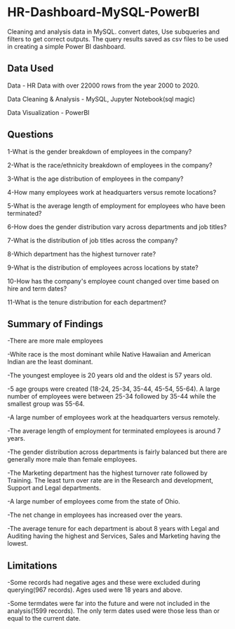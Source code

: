 # HR-Dashboard-MySQL-PowerBI
Cleaning and analysis data in MySQL. convert dates, Use subqueries and filters to get correct outputs. The query results saved as csv files to be used  in creating a simple Power BI dashboard.

## Data Used

Data - HR Data with over 22000 rows from the year 2000 to 2020.

Data Cleaning & Analysis - MySQL, Jupyter Notebook(sql magic)

Data Visualization - PowerBI

## Questions

1-What is the gender breakdown of employees in the company?

2-What is the race/ethnicity breakdown of employees in the company?

3-What is the age distribution of employees in the company?

4-How many employees work at headquarters versus remote locations?

5-What is the average length of employment for employees who have been terminated?

6-How does the gender distribution vary across departments and job titles?

7-What is the distribution of job titles across the company?

8-Which department has the highest turnover rate?

9-What is the distribution of employees across locations by state?

10-How has the company's employee count changed over time based on hire and term dates?

11-What is the tenure distribution for each department?

## Summary of Findings

-There are more male employees

-White race is the most dominant while Native Hawaiian and American Indian are the least dominant.

-The youngest employee is 20 years old and the oldest is 57 years old.

-5 age groups were created (18-24, 25-34, 35-44, 45-54, 55-64). A large number of employees were
 between 25-34 followed by 35-44 while the smallest group was 55-64.
 
-A large number of employees work at the headquarters versus remotely.

-The average length of employment for terminated employees is around 7 years.

-The gender distribution across departments is fairly balanced but there are generally more male than female employees.

-The Marketing department has the highest turnover rate followed by Training. 
 The least turn over rate are in the Research and development, Support and Legal departments.
 
-A large number of employees come from the state of Ohio.

-The net change in employees has increased over the years.

-The average tenure for each department is about 8 years with Legal and Auditing having 
 the highest and Services, Sales and Marketing having the lowest.
 
 ## Limitations
 
-Some records had negative ages and these were excluded during querying(967 records). Ages used were 18 years and above.

-Some termdates were far into the future and were not included in the analysis(1599 records). 
 The only term dates used were those less than or equal to the current date.
